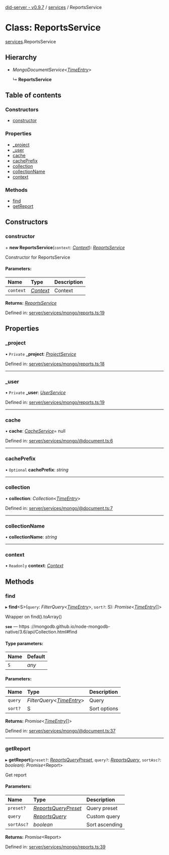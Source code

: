 [did-server - v0.9.7](../README.md) / [services](../modules/services.md) / ReportsService

# Class: ReportsService

[services](../modules/services.md).ReportsService

## Hierarchy

* *MongoDocumentService*<[*TimeEntry*](graphql.timeentry.md)\>

  ↳ **ReportsService**

## Table of contents

### Constructors

- [constructor](services.reportsservice.md#constructor)

### Properties

- [\_project](services.reportsservice.md#_project)
- [\_user](services.reportsservice.md#_user)
- [cache](services.reportsservice.md#cache)
- [cachePrefix](services.reportsservice.md#cacheprefix)
- [collection](services.reportsservice.md#collection)
- [collectionName](services.reportsservice.md#collectionname)
- [context](services.reportsservice.md#context)

### Methods

- [find](services.reportsservice.md#find)
- [getReport](services.reportsservice.md#getreport)

## Constructors

### constructor

\+ **new ReportsService**(`context`: [*Context*](graphql_context.context.md)): [*ReportsService*](services.reportsservice.md)

Constructor for ReportsService

#### Parameters:

Name | Type | Description |
:------ | :------ | :------ |
`context` | [*Context*](graphql_context.context.md) | Context    |

**Returns:** [*ReportsService*](services.reportsservice.md)

Defined in: [server/services/mongo/reports.ts:19](https://github.com/Puzzlepart/did/blob/dev/server/services/mongo/reports.ts#L19)

## Properties

### \_project

• `Private` **\_project**: [*ProjectService*](services.projectservice.md)

Defined in: [server/services/mongo/reports.ts:18](https://github.com/Puzzlepart/did/blob/dev/server/services/mongo/reports.ts#L18)

___

### \_user

• `Private` **\_user**: [*UserService*](services.userservice.md)

Defined in: [server/services/mongo/reports.ts:19](https://github.com/Puzzlepart/did/blob/dev/server/services/mongo/reports.ts#L19)

___

### cache

• **cache**: [*CacheService*](services_cache.cacheservice.md)= null

Defined in: [server/services/mongo/@document.ts:6](https://github.com/Puzzlepart/did/blob/dev/server/services/mongo/@document.ts#L6)

___

### cachePrefix

• `Optional` **cachePrefix**: *string*

___

### collection

• **collection**: *Collection*<[*TimeEntry*](graphql.timeentry.md)\>

Defined in: [server/services/mongo/@document.ts:7](https://github.com/Puzzlepart/did/blob/dev/server/services/mongo/@document.ts#L7)

___

### collectionName

• **collectionName**: *string*

___

### context

• `Readonly` **context**: [*Context*](graphql_context.context.md)

## Methods

### find

▸ **find**<S\>(`query`: *FilterQuery*<[*TimeEntry*](graphql.timeentry.md)\>, `sort?`: S): *Promise*<[*TimeEntry*](graphql.timeentry.md)[]\>

Wrapper on find().toArray()

**`see`** — https ://mongodb.github.io/node-mongodb-native/3.6/api/Collection.html#find

#### Type parameters:

Name | Default |
:------ | :------ |
`S` | *any* |

#### Parameters:

Name | Type | Description |
:------ | :------ | :------ |
`query` | *FilterQuery*<[*TimeEntry*](graphql.timeentry.md)\> | Query   |
`sort?` | S | Sort options    |

**Returns:** *Promise*<[*TimeEntry*](graphql.timeentry.md)[]\>

Defined in: [server/services/mongo/@document.ts:37](https://github.com/Puzzlepart/did/blob/dev/server/services/mongo/@document.ts#L37)

___

### getReport

▸ **getReport**(`preset?`: [*ReportsQueryPreset*](../modules/graphql.md#reportsquerypreset), `query?`: [*ReportsQuery*](graphql.reportsquery.md), `sortAsc?`: *boolean*): *Promise*<Report\>

Get report

#### Parameters:

Name | Type | Description |
:------ | :------ | :------ |
`preset?` | [*ReportsQueryPreset*](../modules/graphql.md#reportsquerypreset) | Query preset   |
`query` | [*ReportsQuery*](graphql.reportsquery.md) | Custom query   |
`sortAsc?` | *boolean* | Sort ascending    |

**Returns:** *Promise*<Report\>

Defined in: [server/services/mongo/reports.ts:39](https://github.com/Puzzlepart/did/blob/dev/server/services/mongo/reports.ts#L39)
